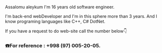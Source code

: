 <p>Assalomu aleykum I'm 16 years old software engineer.</p>
<p>I'm back-end webDeveloper and I'm in this sphere more than 3 years. And I know programing languages like C++, C# DotNet.</p>
<p>If you have a request to do web-site call the number below👇 </h3>
<h3>☎️For reference : +998 (97) 005-20-05.</h3> 

<!---
bekzod28072009/bekzod28072009 is a ✨ special ✨ repository because its `README.md` (this file) appears on your GitHub profile.
You can click the Preview link to take a look at your changes.
--->
